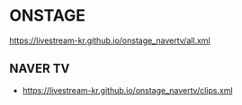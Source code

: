 #  ONSTAGE
https://livestream-kr.github.io/onstage_navertv/all.xml

## NAVER TV
- https://livestream-kr.github.io/onstage_navertv/clips.xml
